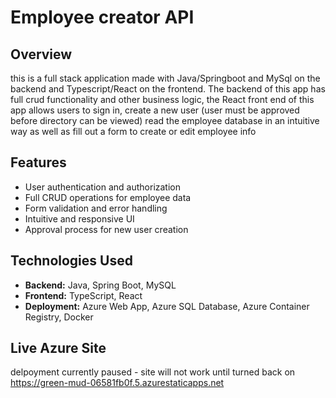 # Employee creator API

## Overview

this is a full stack application made with Java/Springboot and MySql on the backend and Typescript/React on the frontend.
The backend of this app has full crud functionality and other business logic, the React front end of
this app allows users to sign in, create a new user (user must be approved before directory can be viewed) read the employee database in an intuitive way as well as fill out a form to create or edit employee info

## Features

- User authentication and authorization
- Full CRUD operations for employee data
- Form validation and error handling
- Intuitive and responsive UI
- Approval process for new user creation

## Technologies Used

- **Backend:** Java, Spring Boot, MySQL
- **Frontend:** TypeScript, React
- **Deployment:** Azure Web App, Azure SQL Database, Azure Container Registry, Docker

## Live Azure Site

delpoyment currently paused - site will not work until turned back on
https://green-mud-06581fb0f.5.azurestaticapps.net
